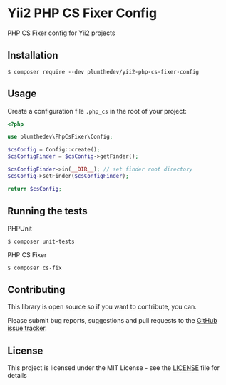 # Yii2 PHP CS Fixer Config
PHP CS Fixer config for Yii2 projects

## Installation
```shell script
$ composer require --dev plumthedev/yii2-php-cs-fixer-config
```

## Usage
Create a configuration file `.php_cs` in the root of your project:

```php
<?php

use plumthedev\PhpCsFixer\Config;

$csConfig = Config::create();
$csConfigFinder = $csConfig->getFinder();

$csConfigFinder->in(__DIR__); // set finder root directory
$csConfig->setFinder($csConfigFinder);

return $csConfig;
```

## Running the tests

PHPUnit

```shell script
$ composer unit-tests
```

PHP CS Fixer

```
$ composer cs-fix
```

## Contributing

This library is open source so if you want to contribute, you can.
>
Please submit bug reports, suggestions and pull requests to the [GitHub issue tracker](https://github.com/plumthedev/yii2-php-cs-fixer-config/issues).

## License

This project is licensed under the MIT License - see the [LICENSE](LICENSE) file for details

